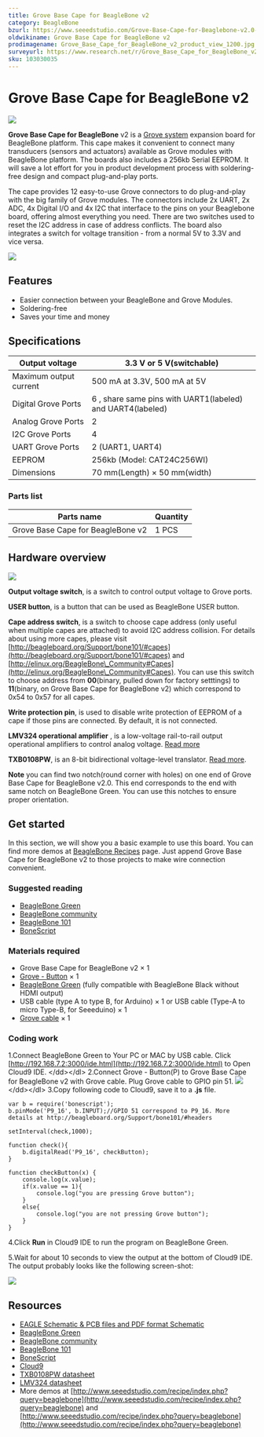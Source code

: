 ```yaml
---
title: Grove Base Cape for BeagleBone v2
category: BeagleBone
bzurl: https://www.seeedstudio.com/Grove-Base-Cape-for-Beaglebone-v2.0-p-2644.html
oldwikiname: Grove Base Cape for BeagleBone v2
prodimagename: Grove_Base_Cape_for_BeagleBone_v2_product_view_1200.jpg
surveyurl: https://www.research.net/r/Grove_Base_Cape_for_BeagleBone_v2
sku: 103030035
---
```


# Grove Base Cape for BeagleBone v2

![](https://github.com/SeeedDocument/Grove\_Base\_Cape\_for\_BeagleBone\_v2/raw/master/img/Grove\_Base\_Cape\_for\_BeagleBone\_v2\_product\_view\_1200.jpg)

**Grove Base Cape for BeagleBone** v2 is a [Grove system](https://app.gitbook.com/Grove\_System) expansion board for BeagleBone platform. This cape makes it convenient to connect many transducers (sensors and actuators) available as Grove modules with BeagleBone platform. The boards also includes a 256kb Serial EEPROM. It will save a lot effort for you in product development process with soldering-free design and compact plug-and-play ports.

The cape provides 12 easy-to-use Grove connectors to do plug-and-play with the big family of Grove modules. The connectors include 2x UART, 2x ADC, 4x Digital I/O and 4x I2C that interface to the pins on your Beaglebone board, offering almost everything you need. There are two switches used to reset the I2C address in case of address conflicts. The board also integrates a switch for voltage transition - from a normal 5V to 3.3V and vice versa.

[![](https://github.com/SeeedDocument/Seeed-WiKi/raw/master/docs/images/300px-Get\_One\_Now\_Banner-ragular.png)](https://www.seeedstudio.com/Grove-Base-Cape-for-Beaglebone-v2.0-p-2644.html)

## Features

* Easier connection between your BeagleBone and Grove Modules.
* Soldering-free
* Saves your time and money

## Specifications

|  Output voltage         |  3.3 V or 5 V(switchable)                                   |
| ----------------------- | ----------------------------------------------------------- |
|  Maximum output current |  500 mA at 3.3V, 500 mA at 5V                               |
|  Digital Grove Ports    |  6 , share same pins with UART1(labeled) and UART4(labeled) |
|  Analog Grove Ports     |  2                                                          |
|  I2C Grove Ports        |  4                                                          |
|  UART Grove Ports       |  2 (UART1, UART4)                                           |
|  EEPROM                 |  256kb (Model: CAT24C256WI)                                 |
|  Dimensions             |  70 mm(Length) × 50 mm(width)                               |

### Parts list

| Parts name                        |  Quantity |
| --------------------------------- | --------- |
| Grove Base Cape for BeagleBone v2 |  1 PCS    |

## Hardware overview

![](https://github.com/SeeedDocument/Grove\_Base\_Cape\_for\_BeagleBone\_v2/raw/master/img/Grove\_Base\_Cape\_for\_BeagleBone\_v2\_hardware\_overview\_1200.jpg)

**Output voltage switch**, is a switch to control output voltage to Grove ports.

**USER button**, is a button that can be used as BeagleBone USER button.

**Cape address switch**, is a switch to choose cape address (only useful when multiple capes are attached) to avoid I2C address collision. For details about using more capes, please visit [http://beagleboard.org/Support/bone101/#capes](http://beagleboard.org/Support/bone101/#capes) and [http://elinux.org/BeagleBone\_Community#Capes](http://elinux.org/BeagleBone\_Community#Capes). You can use this switch to choose address from **00**(binary, pulled down for factory setttings) to **11**(binary, on Grove Base Cape for BeagleBone v2) which correspond to 0x54 to 0x57 for all capes.

**Write protection pin**, is used to disable write protection of EEPROM of a cape if those pins are connected. By default, it is not connected.

**LMV324 operational amplifier** , is a low-voltage rail-to-rail output operational amplifiers to control analog voltage. [Read more](http://www.ti.com/lit/ds/symlink/lmv324.pdf)

**TXB0108PW**, is an 8-bit bidirectional voltage-level translator. [Read more](http://www.electroensaimada.com/uploads/9/0/8/9/9089783/txb0108.pdf).

**Note** you can find two notch(round corner with holes) on one end of Grove Base Cape for BeagleBone v2.0. This end corresponds to the end with same notch on BeagleBone Green. You can use this notches to ensure proper orientation.

## Get started

In this section, we will show you a basic example to use this board. You can find more demos at [BeagleBone Recipes](http://www.seeedstudio.com/recipe/index.php?query=beaglebone) page. Just append Grove Base Cape for BeagleBone v2 to those projects to make wire connection convenient.

### Suggested reading

* [BeagleBone Green](https://app.gitbook.com/BeagleBone\_Green)
* [BeagleBone community](http://beagleboard.org/)
* [BeagleBone 101](http://beagleboard.org/support/bone101)
* [BoneScript](http://beagleboard.org/support/bonescript)

### Materials required

* Grove Base Cape for BeagleBone v2 × 1
* [Grove - Button](https://www.seeedstudio.com/item\_detail.html?p\_id=766) × 1
* [BeagleBone Green](https://www.seeedstudio.com/item\_detail.html?p\_id=2504) (fully compatible with BeagleBone Black without HDMI output)
* USB cable (type A to type B, for Arduino) × 1 or USB cable (Type-A to micro Type-B, for Seeeduino) × 1
* [Grove cable](http://www.seeedstudio.com/depot/Grove-Universal-4-Pin-Buckled-5cm-Cable-5-PCs-Pack-p-925.html?cPath=98\_106\_57) × 1

### Coding work

1.Connect BeagleBone Green to Your PC or MAC by USB cable. Click [http://192.168.7.2:3000/ide.html](http://192.168.7.2:3000/ide.html) to Open Cloud9 IDE. \</dd>\</dl> 2.Connect Grove - Button(P) to Grove Base Cape for BeagleBone v2 with Grove cable. Plug Grove cable to GPIO pin 51. ![](https://github.com/SeeedDocument/Grove\_Base\_Cape\_for\_BeagleBone\_v2/raw/master/img/Grove\_Base\_Cape\_for\_BeagleBone\_v2\_wiki\_demo\_1200.jpg) \</dd>\</dl> 3.Copy following code to Cloud9, save it to a **.js** file.

```
var b = require('bonescript');
b.pinMode('P9_16', b.INPUT);//GPIO 51 correspond to P9_16. More details at http://beagleboard.org/Support/bone101/#headers

setInterval(check,1000);

function check(){
    b.digitalRead('P9_16', checkButton);
}

function checkButton(x) {
    console.log(x.value);
    if(x.value == 1){
        console.log("you are pressing Grove button");
    }
    else{
        console.log("you are not pressing Grove button");
    }
}
```

4.Click **Run** in Cloud9 IDE to run the program on BeagleBone Green.

5.Wait for about 10 seconds to view the output at the bottom of Cloud9 IDE. The output probably looks like the following screen-shot:

![](https://github.com/SeeedDocument/Grove\_Base\_Cape\_for\_BeagleBone\_v2/raw/master/img/Grove\_Base\_Cape\_for\_BeagleBone\_v2\_wiki\_demo\_result\_600\_s.png)

## Resources

* [EAGLE Schematic & PCB files and PDF format Schematic](https://github.com/SeeedDocument/Grove\_Base\_Cape\_for\_BeagleBone\_v2/raw/master/res/Grove\_Base\_Cape\_for\_BeagleBone\_v2.0\_Schematics.zip)
* [BeagleBone Green](https://app.gitbook.com/BeagleBone\_Green)
* [BeagleBone community](http://beagleboard.org/)
* [BeagleBone 101](http://beagleboard.org/support/bone101)
* [BoneScript](http://beagleboard.org/support/bonescript)
* [Cloud9](https://c9.io/)
* [TXB0108PW datasheet](http://www.electroensaimada.com/uploads/9/0/8/9/9089783/txb0108.pdf)
* [LMV324 datasheet](http://www.ti.com/lit/ds/symlink/lmv324.pdf)
* More demos at [http://www.seeedstudio.com/recipe/index.php?query=beaglebone](http://www.seeedstudio.com/recipe/index.php?query=beaglebone) and [http://www.seeedstudio.com/recipe/index.php?query=beaglebone](http://www.seeedstudio.com/recipe/index.php?query=beaglebone)
